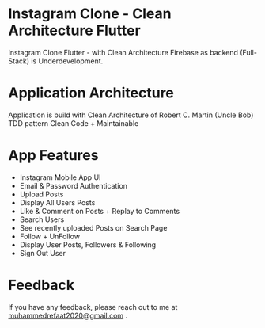 # Instagram Clone - Clean Architecture Flutter

Instagram Clone Flutter - with Clean Architecture Firebase as backend (Full-Stack) is Underdevelopment.

# Application Architecture

Application is build with Clean Architecture of Robert C. Martin (Uncle Bob) TDD pattern Clean Code + Maintainable


# App Features

<ul dir="auto">
<li>Instagram Mobile App UI</li>
<li>Email &amp; Password Authentication</li>
<li>Upload Posts</li>
<li>Display All Users Posts</li>
<li>Like &amp; Comment on Posts + Replay to Comments</li>
<li>Search Users</li>
<li>See recently uploaded Posts on Search Page</li>
<li>Follow + UnFollow</li>
<li>Display User Posts, Followers &amp; Following</li>
<li>Sign Out User</li>
</ul>



# Feedback

If you have any feedback, please reach out to me at muhammedrefaat2020@gmail.com .
